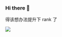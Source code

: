 ### Hi there 👋

得该想办法提升下 rank 了

<div>
  <a href="https://github.com/anuraghazra/github-readme-stats">
    <img align="center" src="https://github-readme-stats.vercel.app/api?username=shaddollxz&show_icons=true&theme=radical" />
  </a>
  <!-- <a href="https://github.com/anuraghazra/convoychat">
    <img align="center" src="https://github-readme-stats.vercel.app/api/top-langs/?username=shaddollxz&count_private=true&theme=radical" />
  </a> -->
</div>
